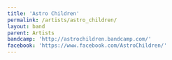 ```yaml
---
title: 'Astro Children'
permalink: /artists/astro_children/
layout: band
parent: Artists
bandcamp: 'http://astrochildren.bandcamp.com/'
facebook: 'https://www.facebook.com/AstroChildren/'
---
```

